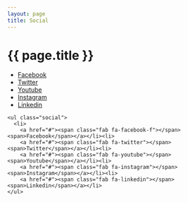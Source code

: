 ```yaml
---
layout: page
title: Social
---
```


# {{ page.title }}

<ul class="social">
  <li>
    <a href="#"><span class="fab fa-facebook-f"></span><span>Facebook</span></a></li><li>
    <a href="#"><span class="fab fa-twitter"></span><span>Twitter</span></a></li><li>
    <a href="#"><span class="fab fa-youtube"></span><span>Youtube</span></a></li><li>
    <a href="#"><span class="fab fa-instagram"></span><span>Instagram</span></a></li><li>
    <a href="#"><span class="fab fa-linkedin"></span><span>Linkedin</span></a></li>
</ul>

    <ul class="social">
      <li>
        <a href="#"><span class="fab fa-facebook-f"></span><span>Facebook</span></a></li><li>
        <a href="#"><span class="fab fa-twitter"></span><span>Twitter</span></a></li><li>
        <a href="#"><span class="fab fa-youtube"></span><span>Youtube</span></a></li><li>
        <a href="#"><span class="fab fa-instagram"></span><span>Instagram</span></a></li><li>
        <a href="#"><span class="fab fa-linkedin"></span><span>Linkedin</span></a></li>
    </ul>
